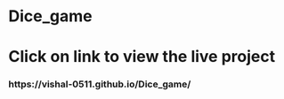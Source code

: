 # Dice_game
# Click on link to view the live project
<h3>https://vishal-0511.github.io/Dice_game/</h3>
